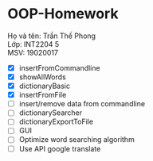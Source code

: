 # OOP-Homework

Họ và tên: Trần Thế Phong\
Lớp: INT2204 5\
MSV: 19020017

- [x] insertFromCommandline
- [x] showAllWords
- [x] dictionaryBasic
- [x] insertFromFile
- [ ] insert/remove data from commandline
- [ ] dictionarySearcher
- [ ] dictionaryExportToFile
- [ ] GUI
- [ ] Optimize word searching algorithm
- [ ] Use API google translate 
